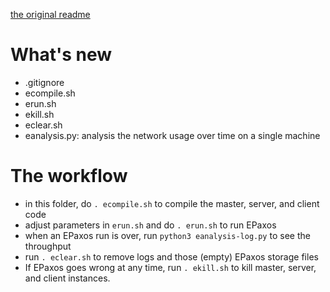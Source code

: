[the original readme](original.md)

# What's new
- .gitignore
- ecompile.sh
- erun.sh
- ekill.sh
- eclear.sh
- eanalysis.py: analysis the network usage over time on a single machine

# The workflow
- in this folder, do `. ecompile.sh` to compile the master, server, and client code
- adjust parameters in `erun.sh` and do `. erun.sh` to run EPaxos
- when an EPaxos run is over, run `python3 eanalysis-log.py` to see the throughput
- run `. eclear.sh` to remove logs and those (empty) EPaxos storage files
- If EPaxos goes wrong at any time, run `. ekill.sh` to kill  master, server, and client instances.
